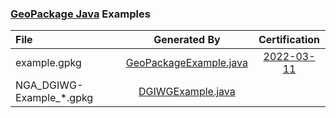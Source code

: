 ### [GeoPackage Java](https://github.com/ngageoint/geopackage-java) Examples

File | Generated By | Certification
:--- | :---: | :---:
example.gpkg | [GeoPackageExample.java](https://github.com/ngageoint/geopackage-java/blob/master/src/test/java/mil/nga/geopackage/GeoPackageExample.java) | [2022-03-11](https://www.ogc.org/resource/products/details/?pid=1731)
NGA_DGIWG-Example_*.gpkg | [DGIWGExample.java](https://github.com/ngageoint/geopackage-java/blob/develop/src/test/java/mil/nga/geopackage/dgiwg/DGIWGExample.java) | 
